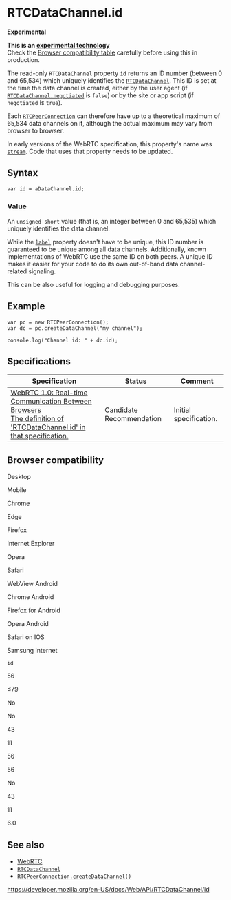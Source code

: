 RTCDataChannel.id
=================

**Experimental**

**This is an [experimental technology](https://developer.mozilla.org/en-US/docs/MDN/Guidelines/Conventions_definitions#experimental)**  
Check the [Browser compatibility table](#browser_compatibility) carefully before using this in production.

The read-only `RTCDataChannel` property `id` returns an ID number (between 0 and 65,534) which uniquely identifies the [`RTCDataChannel`](../rtcdatachannel). This ID is set at the time the data channel is created, either by the user agent (if [`RTCDataChannel.negotiated`](negotiated) is `false`) or by the site or app script (if `negotiated` is `true`).

Each [`RTCPeerConnection`](../rtcpeerconnection) can therefore have up to a theoretical maximum of 65,534 data channels on it, although the actual maximum may vary from browser to browser.

In early versions of the WebRTC specification, this property's name was [`stream`](stream). Code that uses that property needs to be updated.

Syntax
------

    var id = aDataChannel.id;

### Value

An `unsigned short` value (that is, an integer between 0 and 65,535) which uniquely identifies the data channel.

While the [`label`](label) property doesn't have to be unique, this ID number is guaranteed to be unique among all data channels. Additionally, known implementations of WebRTC use the same ID on both peers. A unique ID makes it easier for your code to do its own out-of-band data channel-related signaling.

This can be also useful for logging and debugging purposes.

Example
-------

    var pc = new RTCPeerConnection();
    var dc = pc.createDataChannel("my channel");

    console.log("Channel id: " + dc.id);

Specifications
--------------

<table><thead><tr class="header"><th>Specification</th><th>Status</th><th>Comment</th></tr></thead><tbody><tr class="odd"><td><a href="https://w3c.github.io/webrtc-pc/#dom-rtcdatachannel-id">WebRTC 1.0: Real-time Communication Between Browsers<br />
<span class="small">The definition of 'RTCDataChannel.id' in that specification.</span></a></td><td><span class="spec-cr">Candidate Recommendation</span></td><td>Initial specification.</td></tr></tbody></table>

Browser compatibility
---------------------

Desktop

Mobile

Chrome

Edge

Firefox

Internet Explorer

Opera

Safari

WebView Android

Chrome Android

Firefox for Android

Opera Android

Safari on IOS

Samsung Internet

`id`

56

≤79

No

No

43

11

56

56

No

43

11

6.0

See also
--------

-   [WebRTC](../webrtc_api)
-   [`RTCDataChannel`](../rtcdatachannel)
-   [`RTCPeerConnection.createDataChannel()`](../rtcpeerconnection/createdatachannel)

<a href="https://developer.mozilla.org/en-US/docs/Web/API/RTCDataChannel/id" class="_attribution-link">https://developer.mozilla.org/en-US/docs/Web/API/RTCDataChannel/id</a>
